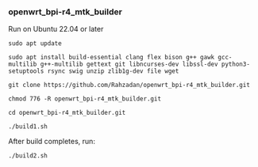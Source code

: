 ### openwrt_bpi-r4_mtk_builder

Run on Ubuntu 22.04 or later

`sudo apt update`

`sudo apt install build-essential clang flex bison g++ gawk gcc-multilib g++-multilib gettext git libncurses-dev libssl-dev python3-setuptools rsync swig unzip zlib1g-dev file wget`

`git clone https://github.com/Rahzadan/openwrt_bpi-r4_mtk_builder.git`

`chmod 776 -R openwrt_bpi-r4_mtk_builder.git`

`cd openwrt_bpi-r4_mtk_builder.git`

`./build1.sh`

After build completes, run:

`./build2.sh`
